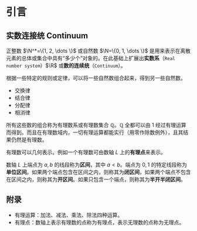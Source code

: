 # 引言

## 实数连接统 Continuum

正整数 $\N^*=\{1, 2, \dots \}$ 或自然数 $\N=\{0, 1, \dots \}$ 是用来表示在离散元素的总体或集合中具有“多少个”对象的。在此基础上扩展出**实数系**（`Real number system`）$\R$ 或**数的连续统**（`Continuum`）。

根据一些特定的规则或定律，可以将一些自然数组合起来，得到另一些自然数。

- 交换律
- 结合律
- 分配律
- 相消律

所有这些数的组合称为有理数系或有理数集合 $\mathbb{Q}$。$\mathbb{Q}$ 全都可以由 1 经过有理运算而得到。而且在有理数域内，一切有理运算都能实行（用零作除数例外），且其结果仍然是有理数。

有理数可以几何表示。例如一个有理数可由数轴 $L$ 上的**有理点**来表示。

数轴 $L$ 上端点为 $a, b$ 的线段称为**区间**，其中 $a < b$。端点为 $0, 1$ 的特定线段称为**单位区间**。如果两个端点包含在区间之内，则称其为**闭区间**，如果两个端点不包含在区间之内，则称其为**开区间**。如果只包含一个端点，则称其为**半开半闭区间**。

## 附录

- 有理运算：加法、减法、乘法、除法四种运算。
- 有理点：数轴上表示有理数的点称为有理点，表示无理数的点称为无理点。

